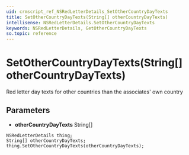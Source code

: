 ```yaml
---
uid: crmscript_ref_NSRedLetterDetails_SetOtherCountryDayTexts
title: SetOtherCountryDayTexts(String[] otherCountryDayTexts)
intellisense: NSRedLetterDetails.SetOtherCountryDayTexts
keywords: NSRedLetterDetails, GetOtherCountryDayTexts
so.topic: reference
---
```


# SetOtherCountryDayTexts(String[] otherCountryDayTexts)

Red letter day texts for other countries than the associates' own country

## Parameters

* **otherCountryDayTexts** String[]

```crmscript
NSRedLetterDetails thing;
String[] otherCountryDayTexts;
thing.SetOtherCountryDayTexts(otherCountryDayTexts);
```


